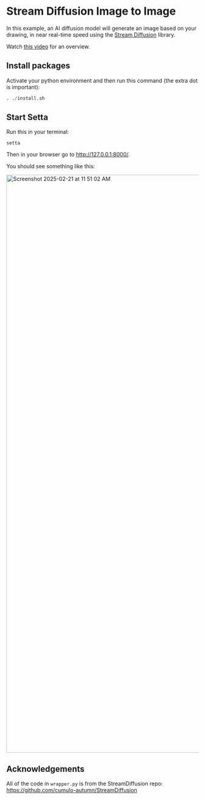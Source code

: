 # Stream Diffusion Image to Image

In this example, an AI diffusion model will generate an image based on your drawing, in near real-time speed using the [Stream Diffusion](https://github.com/cumulo-autumn/StreamDiffusion) library.

Watch [this video](https://www.youtube.com/watch?v=KE6FZxbGVkw) for an overview.

## Install packages

Activate your python environment and then run this command (the extra dot is important):
```python
. ./install.sh
```

## Start Setta

Run this in your terminal:

```
setta
```

Then in your browser go to http://127.0.0.1:8000/.

You should see something like this:

<img width="1512" alt="Screenshot 2025-02-21 at 11 51 02 AM" src="https://github.com/user-attachments/assets/2a063779-ed61-4103-90a5-bf127f3ea012" />



## Acknowledgements

All of the code in `wrapper.py` is from the StreamDiffusion repo: https://github.com/cumulo-autumn/StreamDiffusion
